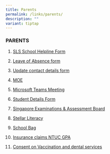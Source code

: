 ```yaml
---
title: Parents
permalink: /links/parents/
description: ""
variant: tiptap
---
```

<h3>PARENTS</h3>
<ol data-tight="true" class="tight">
<li>
<p><a href="https://form.gov.sg/5d536818f0c5370012d1c890" rel="noopener noreferrer nofollow" target="_blank">SLS School Helpline Form</a>
</p>
</li>
<li>
<p><a href="https://form.gov.sg/60f4fef1bd815f0011b2b5d3" rel="noopener noreferrer nofollow" target="_blank">Leave of Absence form</a>
</p>
</li>
<li>
<p><a href="https://pg.moe.edu.sg/forms/sdf" rel="noopener nofollow" target="_blank">Update contact details form</a>
</p>
</li>
<li>
<p><a href="https://www.moe.gov.sg/" rel="noopener noreferrer nofollow" target="_blank">MOE</a>
</p>
</li>
<li>
<p><a href="https://www.microsoft.com/en-sg/microsoft-teams/join-a-meeting" rel="noopener nofollow" target="_blank">Microsoft Teams Meeting</a>
</p>
</li>
<li>
<p><a href="https://pg.moe.edu.sg/forms/sdf" rel="noopener nofollow" target="_blank">Student Details Form</a>
</p>
</li>
<li>
<p><a href="http://www.seab.gov.sg/" rel="noopener noreferrer nofollow" target="_blank">Singapore Examinations &amp; Assessment Board</a>
</p>
</li>
<li>
<p><a href="https://www.stellarliteracy.sg/" rel="noopener noreferrer nofollow" target="_blank">Stellar Literacy</a>
</p>
</li>
<li>
<p><a href="https://www.schoolbag.edu.sg/" rel="noopener noreferrer nofollow" target="_blank">School Bag</a>
</p>
</li>
<li>
<p><a href="https://studentgpa.incomegroupins.com.sg" rel="noopener nofollow" target="_blank">Insurance claims NTUC GPA</a>
</p>
</li>
<li>
<p><a href="https://consent.hpb.gov.sg/" rel="noopener nofollow" target="_blank">Consent on Vaccination and dental services </a>
</p>
</li>
</ol>
<p></p>
